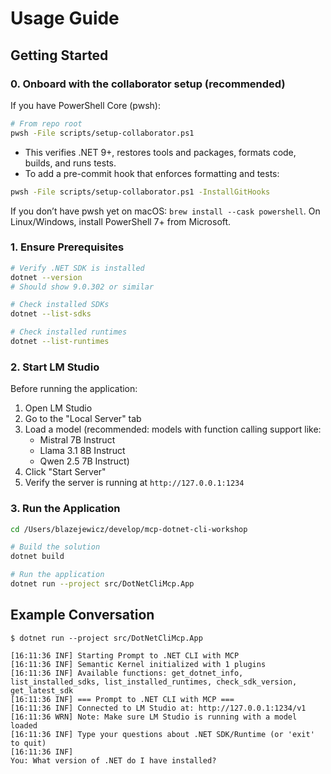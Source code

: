 # Usage Guide

## Getting Started

### 0. Onboard with the collaborator setup (recommended)

If you have PowerShell Core (pwsh):

```bash
# From repo root
pwsh -File scripts/setup-collaborator.ps1
```

- This verifies .NET 9+, restores tools and packages, formats code, builds, and runs tests.
- To add a pre-commit hook that enforces formatting and tests:

```bash
pwsh -File scripts/setup-collaborator.ps1 -InstallGitHooks
```

If you don’t have pwsh yet on macOS: `brew install --cask powershell`. On Linux/Windows, install PowerShell 7+ from Microsoft.

### 1. Ensure Prerequisites

```bash
# Verify .NET SDK is installed
dotnet --version
# Should show 9.0.302 or similar

# Check installed SDKs
dotnet --list-sdks

# Check installed runtimes
dotnet --list-runtimes
```

### 2. Start LM Studio

Before running the application:

1. Open LM Studio
2. Go to the "Local Server" tab
3. Load a model (recommended: models with function calling support like:
   - Mistral 7B Instruct
   - Llama 3.1 8B Instruct
   - Qwen 2.5 7B Instruct)
4. Click "Start Server"
5. Verify the server is running at `http://127.0.0.1:1234`

### 3. Run the Application

```bash
cd /Users/blazejewicz/develop/mcp-dotnet-cli-workshop

# Build the solution
dotnet build

# Run the application
dotnet run --project src/DotNetCliMcp.App
```

## Example Conversation

```
$ dotnet run --project src/DotNetCliMcp.App

[16:11:36 INF] Starting Prompt to .NET CLI with MCP
[16:11:36 INF] Semantic Kernel initialized with 1 plugins
[16:11:36 INF] Available functions: get_dotnet_info, list_installed_sdks, list_installed_runtimes, check_sdk_version, get_latest_sdk
[16:11:36 INF] === Prompt to .NET CLI with MCP ===
[16:11:36 INF] Connected to LM Studio at: http://127.0.0.1:1234/v1
[16:11:36 WRN] Note: Make sure LM Studio is running with a model loaded
[16:11:36 INF] Type your questions about .NET SDK/Runtime (or 'exit' to quit)
[16:11:36 INF] 
You: What version of .NET do I have installed?
